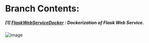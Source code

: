 # **Branch Contents:**

##### [1] [FlaskWebServiceDocker](https://github.com/rahulvaish/Docker-Python/tree/FlaskWebServiceDocker) :  Dockerization of Flask Web Service.
![image](https://user-images.githubusercontent.com/689226/49726825-e14bca00-fc94-11e8-8e8f-895feaea4b18.png)
